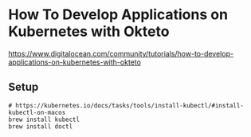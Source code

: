 # How To Develop Applications on Kubernetes with Okteto

https://www.digitalocean.com/community/tutorials/how-to-develop-applications-on-kubernetes-with-okteto

## Setup

    # https://kubernetes.io/docs/tasks/tools/install-kubectl/#install-kubectl-on-macos
    brew install kubectl
    brew install doctl